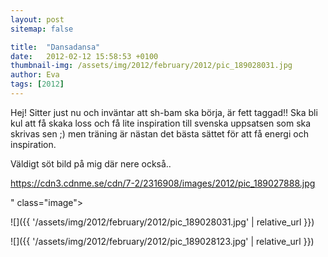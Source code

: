 ```yaml
---
layout: post
sitemap: false

title:  "Dansadansa"
date:   2012-02-12 15:58:53 +0100
thumbnail-img: /assets/img/2012/february/2012/pic_189028031.jpg
author: Eva
tags: [2012]
---
```


Hej! Sitter just nu och inväntar att sh-bam ska börja, är fett taggad!! Ska bli kul att få skaka loss och få lite inspiration till svenska uppsatsen som ska skrivas sen ;) men träning är nästan det bästa sättet för att få energi och inspiration. 

Väldigt söt bild på mig där nere också..

https://cdn3.cdnme.se/cdn/7-2/2316908/images/2012/pic_189027888.jpg

" class="image">

![]({{ '/assets/img/2012/february/2012/pic_189028031.jpg'  | relative_url }})

![]({{ '/assets/img/2012/february/2012/pic_189028123.jpg'  | relative_url }})

